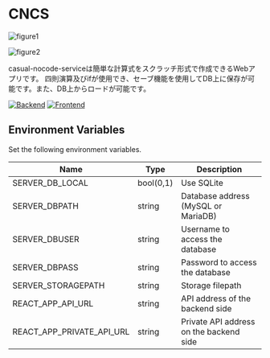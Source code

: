 # CNCS

![figure1](https://user-images.githubusercontent.com/56789504/206169905-b529855e-e1c2-47d6-843e-187e6063a411.PNG)

![figure2](https://user-images.githubusercontent.com/56789504/206169950-985a8e5d-bea9-4bcc-9f22-b6c9aeac037c.PNG)

casual-nocode-serviceは簡単な計算式をスクラッチ形式で作成できるWebアプリです。
四則演算及びifが使用でき、セーブ機能を使用してDB上に保存が可能です。また、DB上からロードが可能です。


[![Backend](https://github.com/weldsk/casual-nocode-service/actions/workflows/backend.yml/badge.svg)](https://github.com/weldsk/casual-nocode-service/actions/workflows/backend.yml)
[![Frontend](https://github.com/weldsk/casual-nocode-service/actions/workflows/Frontend.yml/badge.svg)](https://github.com/weldsk/casual-nocode-service/actions/workflows/Frontend.yml)

## Environment Variables

Set the following environment variables.

| Name                      | Type      | Description                             |
| ------------------------- | --------- | --------------------------------------- |
| SERVER_DB_LOCAL           | bool(0,1) | Use SQLite                              |
| SERVER_DBPATH             | string    | Database address (MySQL or MariaDB)     |
| SERVER_DBUSER             | string    | Username to access the database         |
| SERVER_DBPASS             | string    | Password to access the database         |
| SERVER_STORAGEPATH        | string    | Storage filepath                        |
| REACT_APP_API_URL         | string    | API address of the backend side         |
| REACT_APP_PRIVATE_API_URL | string    | Private API address on the backend side |
